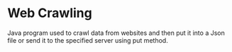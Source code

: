 # Web Crawling
Java program used to crawl data from websites and then put it into a Json file or send it to the specified server using put method.
